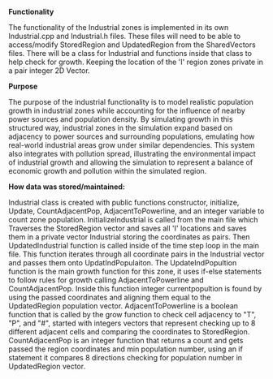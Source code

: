**Functionality**

The functionality of the Industrial zones is implemented in its own Industrial.cpp and Industrial.h files. These files will need to be able to access/modify StoredRegion and UpdatedRegion from the SharedVectors files. There will be a class for Industrial and functions inside that class to help check for growth. Keeping the location of the 'I' region zones private in a pair integer 2D Vector.

**Purpose**

The purpose of the industrial functionality is to model realistic population growth in industrial zones while accounting for the influence of nearby power sources and population density. By simulating growth in this structured way, industrial zones in the simulation expand based on adjacency to power sources and surrounding populations, emulating how real-world industrial areas grow under similar dependencies. This system also integrates with pollution spread, illustrating the environmental impact of industrial growth and allowing the simulation to represent a balance of economic growth and pollution within the simulated region.

**How data was stored/maintained:**

Industrial class is created with public functions constructor, initialize, Update, CountAdjacentPop, AdjacentToPowerline, and an integer variable to count zone population. InitializeIndustrial is called from the main file which Traverses the StoredRegion vector and saves all 'I' locations and saves them in a private vector Industrial storing the coordinates as pairs. Then UpdatedIndustrial function is called inside of the time step loop in the main file. This function iterates through all coordinate pairs in the Industrial vector and passes them onto UpdatIndPopulaiton. The UpdateIndPopultion function is the main growth function for this zone, it uses if-else statements to follow rules for growth calling AdjacentToPowerline and CountAdjacentPop. Inside this function integer currentpopultion is found by using the passed coordinates and aligning them equal to the UpdatedRegion population vector. AdjacentToPowerline is a boolean function that is called by the grow function to check cell adjacency to "T", "P", and "#", started with integers vectors that represent checking up to 8 different adjacent cells and comparing the coordinates to StoredRegion. CountAdjacentPop is an integer function that returns a count and gets passed the region coordinates and min population number, using an if statement it compares 8 directions checking for population number in UpdatedRegion vector.